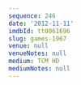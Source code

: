 ```yaml
---
sequence: 246
date: '2012-11-11'
imdbId: tt0061696
slug: games-1967
venue: null
venueNotes: null
medium: TCM HD
mediumNotes: null
---
```


